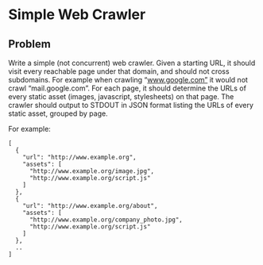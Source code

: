 # Simple Web Crawler

## Problem
Write a simple (not concurrent) web crawler. Given a starting URL, it should visit every reachable
page under that domain, and should not cross subdomains. For example when crawling “www.google.com”
it would not crawl “mail.google.com”. For each page, it should determine the URLs of every static
asset (images, javascript, stylesheets) on that page. The crawler should output to STDOUT in JSON
format listing the URLs of every static asset, grouped by page.
 
For example:

```
[
  {
    "url": "http://www.example.org",
    "assets": [
      "http://www.example.org/image.jpg",
      "http://www.example.org/script.js"
    ]
  },
  {
    "url": "http://www.example.org/about",
    "assets": [
      "http://www.example.org/company_photo.jpg",
      "http://www.example.org/script.js"
    ]
  },
  ..
]
```